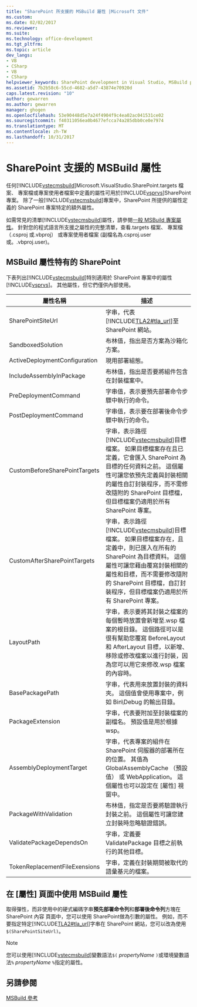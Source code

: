 ```yaml
---
title: "SharePoint 所支援的 MSBuild 屬性 |Microsoft 文件"
ms.custom: 
ms.date: 02/02/2017
ms.reviewer: 
ms.suite: 
ms.technology: office-development
ms.tgt_pltfrm: 
ms.topic: article
dev_langs:
- VB
- CSharp
- VB
- CSharp
helpviewer_keywords: SharePoint development in Visual Studio, MSBuild properties
ms.assetid: 7b2b58c6-55cd-4682-a5d7-43874e70920d
caps.latest.revision: "10"
author: gewarren
ms.author: gewarren
manager: ghogen
ms.openlocfilehash: 53e90448d5e7a24f4904f9c4ea02ac041531ce02
ms.sourcegitcommit: f40311056ea0b4677efcca74a285dbb0ce0e7974
ms.translationtype: MT
ms.contentlocale: zh-TW
ms.lasthandoff: 10/31/2017
---
```

# <a name="msbuild-properties-supported-by-sharepoint"></a>SharePoint 支援的 MSBuild 屬性
  任何[!INCLUDE[vstecmsbuild](../sharepoint/includes/vstecmsbuild-md.md)]Microsoft.VisualStudio.SharePoint.targets 檔案、 專案檔或專案使用者檔案中定義的屬性可用於[!INCLUDE[vsprvs](../sharepoint/includes/vsprvs-md.md)]SharePoint 專案。 除了一般[!INCLUDE[vstecmsbuild](../sharepoint/includes/vstecmsbuild-md.md)]專案中，SharePoint 所提供的屬性定義的 SharePoint 專案特定的額外屬性。  
  
 如需常見的清單[!INCLUDE[vstecmsbuild](../sharepoint/includes/vstecmsbuild-md.md)]屬性，請參閱[一般 MSBuild 專案屬性](http://go.microsoft.com/fwlink/?LinkID=168687)。 針對您的程式語言所支援之屬性的完整清單，查看.targets 檔案、 專案檔 （.csproj 或.vbproj） 或專案使用者檔案 (副檔名為.csproj.user 或。.vbproj.user)。  
  
## <a name="msbuild-properties-specific-to-sharepoint"></a>MSBuild 屬性特有的 SharePoint  
 下表列出[!INCLUDE[vstecmsbuild](../sharepoint/includes/vstecmsbuild-md.md)]特別適用於 SharePoint 專案中的屬性[!INCLUDE[vsprvs](../sharepoint/includes/vsprvs-md.md)]。 其他屬性，但它們僅供內部使用。  
  
|屬性名稱|描述|  
|-------------------|-----------------|  
|SharePointSiteUrl|字串，代表[!INCLUDE[TLA2#tla_url](../sharepoint/includes/tla2sharptla-url-md.md)]至 SharePoint 網站。|  
|SandboxedSolution|布林值，指出是否方案為沙箱化方案。|  
|ActiveDeploymentConfiguration|現用部署組態。|  
|IncludeAssemblyInPackage|布林值，指出是否要將組件包含在封裝檔案中。|  
|PreDeploymentCommand|字串值，表示要預先部署命令步驟中執行的命令。|  
|PostDeploymentCommand|字串值，表示要在部署後命令步驟中執行的命令。|  
|CustomBeforeSharePointTargets|字串，表示路徑[!INCLUDE[vstecmsbuild](../sharepoint/includes/vstecmsbuild-md.md)]目標檔案。 如果目標檔案存在且已定義，它會匯入 SharePoint 為目標的任何資料之前。 這個屬性可讓您依預先定義與封裝相關的屬性自訂封裝程序，而不需修改隨附的 SharePoint 目標檔，但目標檔案仍適用於所有 SharePoint 專案。|  
|CustomAfterSharePointTargets|字串，表示路徑[!INCLUDE[vstecmsbuild](../sharepoint/includes/vstecmsbuild-md.md)]目標檔案。 如果目標檔案存在，且定義中，則已匯入在所有的 SharePoint 為目標資料。 這個屬性可讓您藉由覆寫封裝相關的屬性和目標，而不需要修改隨附的 SharePoint 目標檔，自訂封裝程序，但目標檔案仍適用於所有 SharePoint 專案。|  
|LayoutPath|字串，表示要將其封裝之檔案的每個暫時放置會新增至.wsp 檔案的根目錄。 這個路徑可以是很有幫助您覆寫 BeforeLayout 和 AfterLayout 目標，以新增、 移除或修改檔案以進行封裝，因為您可以用它來修改.wsp 檔案的內容時。|  
|BasePackagePath|字串，代表用來放置封裝的資料夾。 這個值會使用專案中，例如 Bin\Debug 的輸出目錄。|  
|PackageExtension|字串，代表要附加至封裝檔案的副檔名。 預設值是用於根據 wsp。|  
|AssemblyDeploymentTarget|字串，代表專案的組件在 SharePoint 伺服器的部署所在的位置。 其值為 GlobalAssemblyCache （預設值） 或 WebApplication。 這個屬性也可以設定在 [屬性] 視窗中。|  
|PackageWithValidation|布林值，指定是否要將驗證執行封裝之前。 這個屬性可讓您建立封裝時忽略驗證錯誤。|  
|ValidatePackageDependsOn|字串，定義要 ValidatePackage 目標之前執行的其他目標。|  
|TokenReplacementFileExensions|字串，定義在封裝期間被取代的語彙基元的檔案。|  
  
## <a name="using-msbuild-properties-in-the-properties-page"></a>在 [屬性] 頁面中使用 MSBuild 屬性  
 取得彈性，而非使用中的硬式編碼字串**預先部署命令列**和**部署後命令列**方塊在 SharePoint 內容 頁面中，您可以使用 SharePoint做為引數的屬性。 例如，而不要指定特定[!INCLUDE[TLA2#tla_url](../sharepoint/includes/tla2sharptla-url-md.md)]字串在 SharePoint 網站，您可以改為使用`$(SharePointSiteUrl)`。  
  
> [!NOTE]  
>  您可以使用[!INCLUDE[vstecmsbuild](../sharepoint/includes/vstecmsbuild-md.md)]變數語法`$(` *propertyName* `)`或環境變數語法`%` *propertyName* `%`指定的屬性。  
  
## <a name="see-also"></a>另請參閱  
 [MSBuild 參考](/visualstudio/msbuild/msbuild-reference)  
  
  